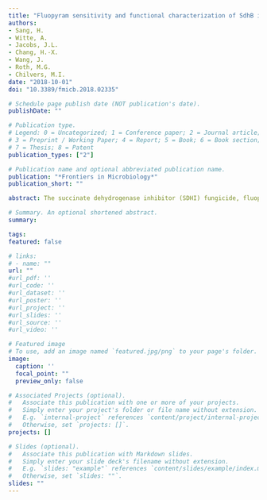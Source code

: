 ```yaml
---
title: "Fluopyram sensitivity and functional characterization of SdhB in the Fusarium solani species complex causing soybean sudden death syndrome"
authors:
- Sang, H.
- Witte, A.
- Jacobs, J.L.
- Chang, H.-X.
- Wang, J.
- Roth, M.G.
- Chilvers, M.I.
date: "2018-10-01"
doi: "10.3389/fmicb.2018.02335"

# Schedule page publish date (NOT publication's date).
publishDate: ""

# Publication type.
# Legend: 0 = Uncategorized; 1 = Conference paper; 2 = Journal article;
# 3 = Preprint / Working Paper; 4 = Report; 5 = Book; 6 = Book section;
# 7 = Thesis; 8 = Patent
publication_types: ["2"]

# Publication name and optional abbreviated publication name.
publication: "*Frontiers in Microbiology*"
publication_short: ""

abstract: The succinate dehydrogenase inhibitor (SDHI) fungicide, fluopyram, is used as a soybean seed treatment to manage *Fusarium virguliforme*, the casual agent of sudden death syndrome (SDS). More recently, other species within clade 2 of the *Fusarium solani* species, *F. tucumaniae* in South America and *F. brasiliense* in America and Africa, have been recognized as additional agents capable of causing SDS. To determine if fluopyram could be used for management of SDS caused by these species, *in vitro* sensitivity tests of the three Fusarium species to fluopyram were conducted. The mean EC50 values of *F. brasiliense* and *F. virguliforme* strains to fluopyram were 1.96 and 2.21 μg ml^−1^, respectively, but interestingly *F. tucumaniae* strains were highly sensitive (mean EC50 = 0.25 μg ml^−1^) to fluopyram compared to strains of the other two species. A sequence analysis of Sdh genes of Fusarium strains revealed that the *F. tucumaniae* strains contain an arginine at codon 277 in the SdhB gene instead of a glycine as in other Fusarium species. Replacement of glycine to arginine in SdhB-277 in a *F. virguliforme* wild-type strain Mont-1 through genetic transformation resulted in increased sensitivity to two SDHI fungicides, fluopyram and boscalid. Similar to a *F. tucumaniae* strain, the Mont-1 (SdhBG277R) mutant caused less SDS and root rot disease than Mont-1 on soybean seedlings with the fluopyram seed treatment. Our study suggests the amino acid difference in the SdhB in *F. tucumaniae* results in fluopyram being efficacious if used as a seed treatment for management of *F. tucumaniae*, which is the most abundant SDS causing species in South America. The establishment of baseline sensitivity of Fusarium species to fluopyram will contribute to effective strategies for managing Fusarium diseases in soybean and other pathosystems such as dry bean.

# Summary. An optional shortened abstract.
summary: 

tags:
featured: false

# links:
# - name: ""
url: ""
#url_pdf: ''
#url_code: ''
#url_dataset: ''
#url_poster: ''
#url_project: ''
#url_slides: ''
#url_source: ''
#url_video: ''

# Featured image
# To use, add an image named `featured.jpg/png` to your page's folder. 
image:
  caption: ''
  focal_point: ""
  preview_only: false

# Associated Projects (optional).
#   Associate this publication with one or more of your projects.
#   Simply enter your project's folder or file name without extension.
#   E.g. `internal-project` references `content/project/internal-project/index.md`.
#   Otherwise, set `projects: []`.
projects: []

# Slides (optional).
#   Associate this publication with Markdown slides.
#   Simply enter your slide deck's filename without extension.
#   E.g. `slides: "example"` references `content/slides/example/index.md`.
#   Otherwise, set `slides: ""`.
slides: ""
---
```


